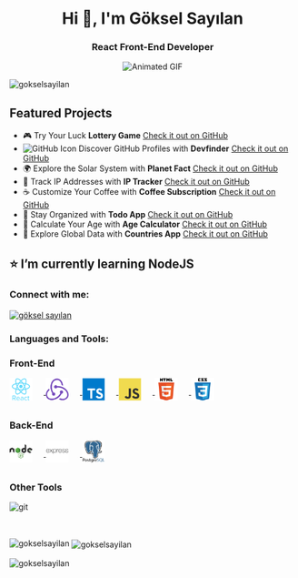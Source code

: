 <h1 align="center">Hi 👋, I'm Göksel Sayılan</h1>
<h3 align="center">React Front-End Developer</h3>

<p align="center">
  <img src="https://i.pinimg.com/originals/81/17/8b/81178b47a8598f0c81c4799f2cdd4057.gif" alt="Animated GIF" />
</p>

<p align="left"> 
  <img src="https://komarev.com/ghpvc/?username=gokselsayilan&label=Profile%20views&color=0e75b6&style=flat" alt="gokselsayilan" /> 
</p>

## Featured Projects

- 🎮 Try Your Luck **Lottery Game** [Check it out on GitHub](https://github.com/GokselSayilan/lottery-game)
- ![GitHub Icon](https://img.icons8.com/fluent/24/000000/github.png) Discover GitHub Profiles with **Devfinder** [Check it out on GitHub](https://github.com/GokselSayilan/github-devfinderApp?tab=readme-ov-file)
- 🌍 Explore the Solar System with **Planet Fact** [Check it out on GitHub](https://github.com/GokselSayilan/PlanetFact)
- 📍 Track IP Addresses with **IP Tracker** [Check it out on GitHub](https://github.com/GokselSayilan/iptrackerApp)
- ☕ Customize Your Coffee with **Coffee Subscription** [Check it out on GitHub](https://github.com/GokselSayilan/coffee-subscription)
- 📝 Stay Organized with **Todo App** [Check it out on GitHub](https://github.com/GokselSayilan/todoApp)
- 🎂 Calculate Your Age with **Age Calculator** [Check it out on GitHub](https://github.com/GokselSayilan/age-calculator)
- 🚩 Explore Global Data with **Countries App** [Check it out on GitHub](https://github.com/GokselSayilan/CountriesApp)

## ⭐ I’m currently learning **NodeJS**

<h3 align="left">Connect with me:</h3>
<p align="left">
  <a href="https://linkedin.com/in/göksel sayılan" target="blank">
    <img align="center" src="https://raw.githubusercontent.com/rahuldkjain/github-profile-readme-generator/master/src/images/icons/Social/linked-in-alt.svg" alt="göksel sayılan" height="30" width="40" />
  </a>
</p>

<h3 align="left">Languages and Tools:</h3>

### Front-End
<p align="left">
  <a href="https://reactjs.org/" target="_blank" rel="noreferrer">
    <img src="https://raw.githubusercontent.com/devicons/devicon/master/icons/react/react-original-wordmark.svg" alt="react" width="40" height="40" style="margin: 0 20px 10px 0; display: inline-block; vertical-align: middle;"/>
  </a>
  <a href="https://redux.js.org" target="_blank" rel="noreferrer">
    <img src="https://raw.githubusercontent.com/devicons/devicon/master/icons/redux/redux-original.svg" alt="redux" width="40" height="40" style="margin: 0 20px 10px 0; display: inline-block; vertical-align: middle;"/>
  </a>
  <a href="https://www.typescriptlang.org/" target="_blank" rel="noreferrer">
    <img src="https://raw.githubusercontent.com/devicons/devicon/master/icons/typescript/typescript-original.svg" alt="typescript" width="40" height="40" style="margin: 0 20px 10px 0; display: inline-block; vertical-align: middle;"/>
  </a>
  <a href="https://developer.mozilla.org/en-US/docs/Web/JavaScript" target="_blank" rel="noreferrer">
    <img src="https://raw.githubusercontent.com/devicons/devicon/master/icons/javascript/javascript-original.svg" alt="javascript" width="40" height="40" style="margin: 0 20px 10px 0; display: inline-block; vertical-align: middle;"/>
  </a>
  <a href="https://www.w3.org/html/" target="_blank" rel="noreferrer">
    <img src="https://raw.githubusercontent.com/devicons/devicon/master/icons/html5/html5-original-wordmark.svg" alt="html5" width="40" height="40" style="margin: 0 20px 10px 0; display: inline-block; vertical-align: middle;"/>
  </a>
  <a href="https://www.w3schools.com/css/" target="_blank" rel="noreferrer">
    <img src="https://raw.githubusercontent.com/devicons/devicon/master/icons/css3/css3-original-wordmark.svg" alt="css3" width="40" height="40" style="margin: 0 20px 10px 0; display: inline-block; vertical-align: middle;"/>
  </a>
</p>

### Back-End
<p align="left">
  <a href="https://nodejs.org" target="_blank" rel="noreferrer">
    <img src="https://raw.githubusercontent.com/devicons/devicon/master/icons/nodejs/nodejs-original-wordmark.svg" alt="nodejs" width="40" height="40" style="margin: 0 20px 10px 0; display: inline-block; vertical-align: middle;"/>
  </a>
  <a href="https://expressjs.com" target="_blank" rel="noreferrer">
    <img src="https://raw.githubusercontent.com/devicons/devicon/master/icons/express/express-original-wordmark.svg" alt="express" width="40" height="40" style="margin: 0 20px 10px 0; display: inline-block; vertical-align: middle;"/>
  </a>
  <a href="https://www.postgresql.org" target="_blank" rel="noreferrer">
    <img src="https://raw.githubusercontent.com/devicons/devicon/master/icons/postgresql/postgresql-original-wordmark.svg" alt="postgresql" width="40" height="40" style="margin: 0 20px 10px 0; display: inline-block; vertical-align: middle;"/>
  </a>
</p>

### Other Tools
<p align="left">
  <a href="https://git-scm.com/" target="_blank" rel="noreferrer">
    <img src="https://www.vectorlogo.zone/logos/git-scm/git-scm-icon.svg" alt="git" width="40" height="40" style="margin: 0 20px 10px 0; display: inline-block; vertical-align: middle;"/>
  </a>
</p>



<p><img align="left" src="https://github-readme-stats.vercel.app/api/top-langs?username=gokselsayilan&show_icons=true&locale=en&layout=compact" alt="gokselsayilan" /></p>

<p>&nbsp;<img align="center" src="https://github-readme-stats.vercel.app/api?username=gokselsayilan&show_icons=true&locale=en" alt="gokselsayilan" /></p>

<p><img align="center" src="https://github-readme-streak-stats.herokuapp.com/?user=gokselsayilan&" alt="gokselsayilan" /></p>
